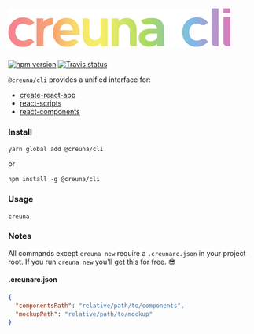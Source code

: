 # ![Creuna CLI](source/creuna.png?raw=true "Creuna CLI")

[![npm version](https://img.shields.io/npm/v/@creuna/cli.svg?style=flat)](https://www.npmjs.com/package/@creuna/cli)
[![Travis status](https://img.shields.io/travis/Creuna-Oslo/cli.svg?style=flat)](https://travis-ci.org/Creuna-Oslo/cli)

`@creuna/cli` provides a unified interface for:

- [create-react-app](https://github.com/Creuna-Oslo/create-react-app)
- [react-scripts](https://github.com/Creuna-Oslo/react-scripts)
- [react-components](https://github.com/Creuna-Oslo/react-components)

### Install

```
yarn global add @creuna/cli
```

or

```
npm install -g @creuna/cli
```

### Usage

```
creuna
```

### Notes

All commands except `creuna new` require a `.creunarc.json` in your project root. If you run `creuna new` you'll get this for free. 😎

#### .creunarc.json

```json
{
  "componentsPath": "relative/path/to/components",
  "mockupPath": "relative/path/to/mockup"
}
```
